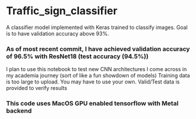 # Traffic_sign_classifier
A classifier model implemented with Keras trained to classify images. Goal is to have validation accuracy above 93%. 
### As of most recent commit, I have achieved validation accuracy of 96.5% with ResNet18 (test accuracy (94.5%))

I plan to use this notebook to test new CNN architectures I come across in my academia journey (sort of like a fun showdown of models)
Training data is too large to upload. You may have to use your own. Valid/Test data is provided to verify results

### This code uses MacOS GPU enabled tensorflow with Metal backend
